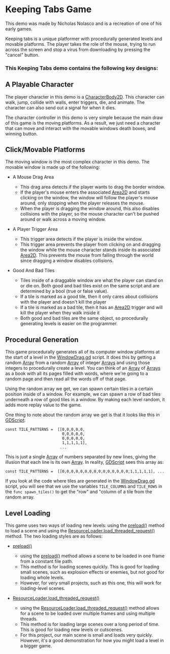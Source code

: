 # Keeping Tabs Game

This demo was made by Nicholas Nolasco and is a recreation of one of his early games.

Keeping tabs is a unique platformer with procedurally generated levels and movable platforms. The player takes the role of the mouse, trying to run across the screen and stop a virus from downloading by pressing the "cancel" button.

### This Keeping Tabs demo contains the following key designs:

## A Playable Character

The player character in this demo is a [CharacterBody2D](https://docs.godotengine.org/en/stable/classes/class_characterbody2d.html). This character can walk, jump, collide with walls, enter triggers, die, and animate. The character can also send out a signal for when it dies.

The character controller in this demo is very simple because the main draw of this game is the moving platforms. As a result, we just need a character that can move and interact with the movable windows death boxes, and winning button.

## Click/Movable Platforms

The moving window is the most complex character in this demo. The movable window is made up of the following:

- A Mouse Drag Area
  - This drag area detects if the player wants to drag the border window.
  - If the player's mouse enters the associated [Area2D](https://docs.godotengine.org/en/stable/classes/class_area2d.html) and starts clicking on the window, the window will follow the player's mouse around, only stopping when the player releases the mouse.
  - When the player is dragging the window around, this also disables collisions with the player, so the mouse character can't be pushed around or walk across a moving window.

- A Player Trigger Area
  - This trigger area detects if the player is inside the window.
  - This trigger area prevents the player from clicking on and dragging the window while the mouse character stands inside its associated [Area2D](https://docs.godotengine.org/en/stable/classes/class_area2d.html). This prevents the mouse from falling through the world since dragging a window disables collisions.

- Good And Bad Tiles
  - Tiles inside of a draggable window are what the player can stand on or die on. Both good and bad tiles exist on the same script and are determined by a bool (true or false value).
  - If a tile is marked as a good tile, then it only cares about collisions with the player and doesn't kill the player
  - If a tile is marked as a bad tile, then it has an [Area2D](https://docs.godotengine.org/en/stable/classes/class_area2d.html) trigger and will kill the player when they walk inside it
  - Both good and bad tiles are the same object, so procedurally generating levels is easier on the programmer.

## Procedural Generation

This game procedurally generates all of its computer window platforms at the start of a level in the [WindowDrag.gd](Scripts/WindowDrag.gd) script. It does this by getting a random [Array](https://docs.godotengine.org/en/stable/classes/class_array.html) from a random [Array](https://docs.godotengine.org/en/stable/classes/class_array.html) of integer [Arrays](https://docs.godotengine.org/en/stable/classes/class_array.html) and using those integers to procedurally create a level. You can think of an [Array](https://docs.godotengine.org/en/stable/classes/class_array.html) of [Arrays](https://docs.godotengine.org/en/stable/classes/class_array.html) as a book with all its pages filled with words, where we're going to a random page and then read all the words off of that page.

Using the random array we get, we can spawn certain tiles in a certain position inside of a window. For example, we can spawn a row of bad tiles underneath a row of good tiles in a window. By making each level random, it adds more replay value to the game.


One thing to note about the random array we get is that it looks like this in [GDScript](https://docs.godotengine.org/en/stable/tutorials/scripting/gdscript/gdscript_basics.html):
```
const TILE_PATTERNS =  [[0,0,0,0,0,
                         0,0,0,0,0,
                         0,0,0,0,0,
                         1,1,1,1,1],
                        ...
```
This is just a single [Array](https://docs.godotengine.org/en/stable/classes/class_array.html) of numbers separated by new lines, giving the illusion that each line is its own [Array](https://docs.godotengine.org/en/stable/classes/class_array.html). In reality, [GDScript](https://docs.godotengine.org/en/stable/tutorials/scripting/gdscript/gdscript_basics.html) sees this array as:
```
const TILE_PATTERNS =  [[0,0,0,0,0,0,0,0,0,0,0,0,0,0,0,1,1,1,1,1], ...
```
If you look at the code where tiles are generated in the [WindowDrag.gd](Scripts/WindowDrag.gd) script, you will see that we use the variables `TILE_COLUMNS` and `TILE_ROWS` in the `func spawn_tiles()` to get the "row" and "column of a tile from the random array.

## Level Loading

This game uses two ways of loading new levels: using the [preload()](https://docs.godotengine.org/en/stable/classes/class_%40gdscript.html#class-gdscript-method-preload) method to load a scene and using the [ResourceLoader.load_threaded_request()](https://docs.godotengine.org/en/stable/classes/class_resourceloader.html#class-resourceloader-method-load-threaded-request) method. The two loading styles are as follows:

- [preload()](https://docs.godotengine.org/en/stable/classes/class_%40gdscript.html#class-gdscript-method-preload)
  - using the [preload()](https://docs.godotengine.org/en/stable/classes/class_%40gdscript.html#class-gdscript-method-preload) method allows a scene to be loaded in one frame from a constant file path.
  - This method is for loading scenes quickly. This is good for loading small scenes, such as explosion effects or enemies, but not good for loading whole levels.
  - However, for very small projects, such as this one, this will work for loading-level scenes.

- [ResourceLoader.load_threaded_request()](https://docs.godotengine.org/en/stable/classes/class_resourceloader.html#class-resourceloader-method-load-threaded-request)
  - using the [ResourceLoader.load_threaded_request()](https://docs.godotengine.org/en/stable/classes/class_resourceloader.html#class-resourceloader-method-load-threaded-request) method allows for a scene to be loaded over multiple frames and using multiple threads.
  - This method is for loading large scenes over a long period of time. This is good for loading new levels or cutscenes.
  - For this project, our main scene is small and loads very quickly. However, it's a good demonstration for how you might load a level in a bigger game.

